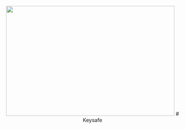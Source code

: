 <p align="center">
  <img width="460" height="300" src="http://www.fillmurray.com/460/300">
  # Keysafe
</p>

